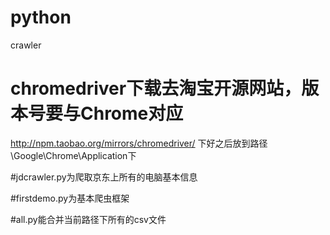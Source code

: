 # python
crawler

# chromedriver下载去淘宝开源网站，版本号要与Chrome对应
http://npm.taobao.org/mirrors/chromedriver/
下好之后放到路径\Google\Chrome\Application下

#jdcrawler.py为爬取京东上所有的电脑基本信息

#firstdemo.py为基本爬虫框架

#all.py能合并当前路径下所有的csv文件
